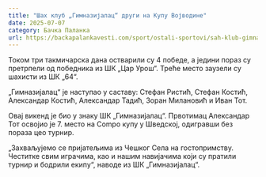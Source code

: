 ```yaml
---
title: "Шах клуб „Гимназијалац“ други на Купу Војводине"
date: 2025-07-07
category: Бачка Паланка
url: https://backapalankavesti.com/sport/ostali-sportovi/sah-klub-gimnazijalac-drugi-na-kupu-vojvodine/
---
```


Током три такмичарска дана остварили су 4 победе, а једини пораз су претрпели од победника из ШК „Цар Урош“. Треће место заузели су шахисти из ШК „64“.

„Гимназијалац“ је наступао у саставу: Стефан Ристић, Стефан Костић, Александар Костић, Александар Тадић, Зоран Милановић и Иван Тот.

Овај викенд је био у знаку ШК „Гимназијалац“. Првотимац Александар Тот освојио је 7. место на Compo купу у Шведској, одигравши без пораза цео турнир.

„Захваљујемо се пријатељима из Чешког Села на гостопримству. Честитке свим играчима, као и нашим навијачима који су пратили турнир и бодрили екипу“, наводе из ШК „Гимназијалац“.
